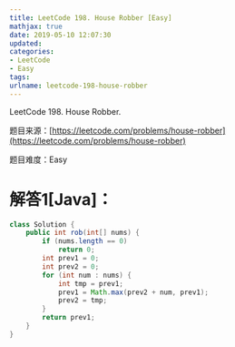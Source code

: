 ```yaml
---
title: LeetCode 198. House Robber [Easy]
mathjax: true
date: 2019-05-10 12:07:30
updated:
categories:
- LeetCode
- Easy
tags:
urlname: leetcode-198-house-robber
---
```


LeetCode 198. House Robber.

<!-- more -->

题目来源：[https://leetcode.com/problems/house-robber](https://leetcode.com/problems/house-robber)

题目难度：Easy



# 解答1[Java]：

```java
class Solution {
    public int rob(int[] nums) {
        if (nums.length == 0)
            return 0;
        int prev1 = 0;
        int prev2 = 0;
        for (int num : nums) {
            int tmp = prev1;
            prev1 = Math.max(prev2 + num, prev1);
            prev2 = tmp;
        }
        return prev1;
    }
}
```

